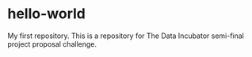 # hello-world
My first repository. This is a repository for The Data Incubator semi-final project proposal challenge.
